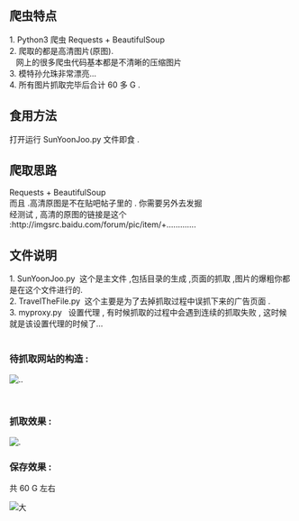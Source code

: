 <h2>爬虫特点</h2>
1. Python3 爬虫 Requests + BeautifulSoup <br>
2. 爬取的都是高清图片(原图). <br>
    网上的很多爬虫代码基本都是不清晰的压缩图片<br>
3. 模特孙允珠非常漂亮...<br>
4. 所有图片抓取完毕后合计 60 多 G  .

<h2>食用方法</h2>
打开运行 SunYoonJoo.py 文件即食 .<br>

<h2>爬取思路</h2>
Requests + BeautifulSoup<br>
而且 .高清原图是不在贴吧帖子里的 . 你需要另外去发掘 <br>
经测试 , 高清的原图的链接是这个 :http://imgsrc.baidu.com/forum/pic/item/+.............<br>

<h2> 文件说明</h2>
1. SunYoonJoo.py  这个是主文件 ,包括目录的生成 ,页面的抓取 ,图片的爆粗你都是在这个文件进行的.<br>
2. TravelTheFile.py  这个主要是为了去掉抓取过程中误抓下来的广告页面 .<br>
3. myproxy.py   设置代理 , 有时候抓取的过程中会遇到连续的抓取失败 , 这时候就是该设置代理的时候了...<br>
<br>

<h3>待抓取网站的构造 :</h3> 

![..](https://wx2.sinaimg.cn/mw690/006wh4bKly1fmwvimon1pj30je0gujtv.jpg) <br>

<br>

<h3>抓取效果 :</h3> 

![.](https://wx4.sinaimg.cn/mw690/006wh4bKly1fmwwdf927dj30lv0evdhc.jpg) <br>

<h3>保存效果 :</h3>
共 60 G 左右

![大](https://wx2.sinaimg.cn/mw690/006wh4bKly1fmwwer0hcbj30xi0edwhn.jpg)
